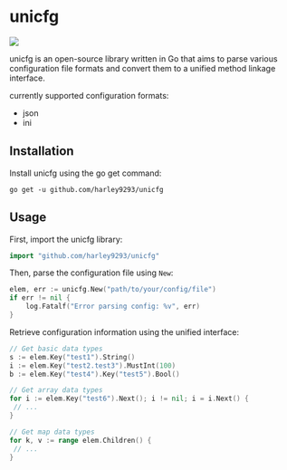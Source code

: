# unicfg
![](https://github.com/harley9293/unicfg/workflows/Go/badge.svg)

unicfg is an open-source library written in Go that aims to parse various configuration file formats and convert them to a unified method linkage interface.

currently supported configuration formats:

- json
- ini

## Installation

Install unicfg using the go get command:

```shell
go get -u github.com/harley9293/unicfg
```

## Usage

First, import the unicfg library:

```go
import "github.com/harley9293/unicfg"
```

Then, parse the configuration file using `New`:

```go
elem, err := unicfg.New("path/to/your/config/file")
if err != nil {
    log.Fatalf("Error parsing config: %v", err)
}

```

Retrieve configuration information using the unified interface:

```go
// Get basic data types
s := elem.Key("test1").String()
i := elem.Key("test2.test3").MustInt(100)
b := elem.Key("test4").Key("test5").Bool()

// Get array data types
for i := elem.Key("test6").Next(); i != nil; i = i.Next() {
 // ...
}

// Get map data types
for k, v := range elem.Children() {
 // ...
}
```
